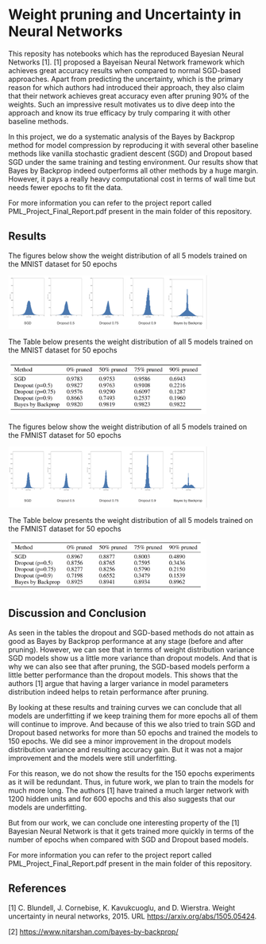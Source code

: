 # Weight pruning and Uncertainty in Neural Networks

This reposity has notebooks which has the reproduced Bayesian Neural Networks [1]. [1] proposed a 
Bayeisan Neural Network framework which achieves great accuracy results when compared to normal 
SGD-based approaches. Apart from predicting the uncertainty, which is the primary reason for which 
authors had introduced their approach, they also claim that their network achieves great accuracy 
even after pruning 90% of the weights. Such an impressive result motivates us to dive deep into the 
approach and know its true efficacy by truly comparing it with other baseline methods. 

In this project, we do a systematic analysis of the Bayes by Backprop method for model compression 
by reproducing it with several other baseline methods like vanilla stochastic gradient descent (SGD)
and Dropout based SGD under the same training and testing environment. Our results show that Bayes 
by Backprop indeed outperforms all other methods by a huge margin. However, it pays a really heavy
computational cost in terms of wall time but needs fewer epochs to fit the data. 

For more information you can refer to the project report called PML_Project_Final_Report.pdf present
in the main folder of this repository.


## Results

The figures below show the weight distribution of all 5 models trained on the MNIST dataset for
50 epochs

<img src="figs/weight_dist_MNIST.png" width="400"> 

The Table below presents the weight distribution of all 5 models trained on the MNIST dataset for
50 epochs

<img src="figs/table1.png" width="400">

The figures below show the weight distribution of all 5 models trained on the FMNIST dataset for
50 epochs

<img src="figs/weight_dist_FMNIST.png" width="400"> 

The Table below presents the weight distribution of all 5 models trained on the FMNIST dataset for
50 epochs

<img src="figs/table2.png" width="400">


## Discussion and Conclusion

As seen in the tables the dropout and SGD-based methods do not attain as good as Bayes by Backprop
performance at any stage (before and after pruning). However, we can see that in terms of weight
distribution variance SGD models show us a little more variance than dropout models. And that is
why we can also see that after pruning, the SGD-based models perform a little better performance
than the dropout models. This shows that the authors [1] argue that having a larger variance in model
parameters distribution indeed helps to retain performance after pruning.

By looking at these results and training curves we can conclude that all models are underfitting if we
keep training them for more epochs all of them will continue to improve. And because of this we
also tried to train SGD and Dropout based networks for more than 50 epochs and trained the models
to 150 epochs. We did see a minor improvement in the dropout models distribution variance and
resulting accuracy gain. But it was not a major improvement and the models were still underfitting.

For this reason, we do not show the results for the 150 epochs experiments as it will be redundant.
Thus, in future work, we plan to train the models for much more long. The authors [1] have trained
a much larger network with 1200 hidden units and for 600 epochs and this also suggests that our
models are underfitting.

But from our work, we can conclude one interesting property of the [1] Bayesian Neural Network is
that it gets trained more quickly in terms of the number of epochs when compared with SGD and
Dropout based models.


For more information you can refer to the project report called PML_Project_Final_Report.pdf present
in the main folder of this repository.


## References 

[1] C. Blundell, J. Cornebise, K. Kavukcuoglu, and D. Wierstra. Weight uncertainty in neural
networks, 2015. URL https://arxiv.org/abs/1505.05424.

[2] https://www.nitarshan.com/bayes-by-backprop/